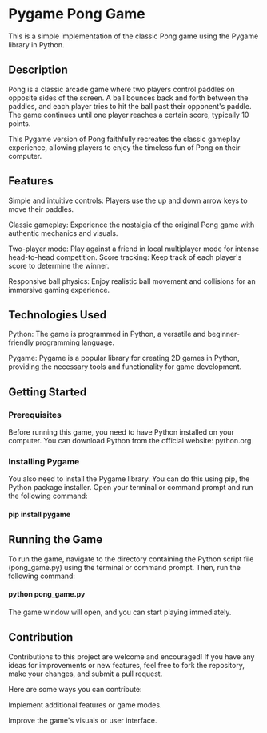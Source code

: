 # Pygame Pong Game
 This is a simple implementation of the classic Pong game using the Pygame library in Python.

## Description
Pong is a classic arcade game where two players control paddles on opposite sides of the screen. A ball bounces back and forth between the paddles, and each player tries to hit the ball past their opponent's paddle. The game continues until one player reaches a certain score, typically 10 points.

This Pygame version of Pong faithfully recreates the classic gameplay experience, allowing players to enjoy the timeless fun of Pong on their computer.

## Features
Simple and intuitive controls: Players use the up and down arrow keys to move their paddles.

Classic gameplay: Experience the nostalgia of the original Pong game with authentic mechanics and visuals.

Two-player mode: Play against a friend in local multiplayer mode for intense head-to-head competition.
Score tracking: Keep track of each player's score to determine the winner.

Responsive ball physics: Enjoy realistic ball movement and collisions for an immersive gaming experience.

## Technologies Used

Python: The game is programmed in Python, a versatile and beginner-friendly programming language.

Pygame: Pygame is a popular library for creating 2D games in Python, providing the necessary tools and functionality for game development.
## Getting Started
### Prerequisites
Before running this game, you need to have Python installed on your computer. You can download Python from the official website: python.org

### Installing Pygame
You also need to install the Pygame library. You can do this using pip, the Python package installer. Open your terminal or command prompt and run the following command:

#### pip install pygame

## Running the Game
To run the game, navigate to the directory containing the Python script file (pong_game.py) using the terminal or command prompt. Then, run the following command:
#### python pong_game.py

The game window will open, and you can start playing immediately.

## Contribution
Contributions to this project are welcome and encouraged! If you have any ideas for improvements or new features, feel free to fork the repository, make your changes, and submit a pull request.

Here are some ways you can contribute:

Implement additional features or game modes.

Improve the game's visuals or user interface.  